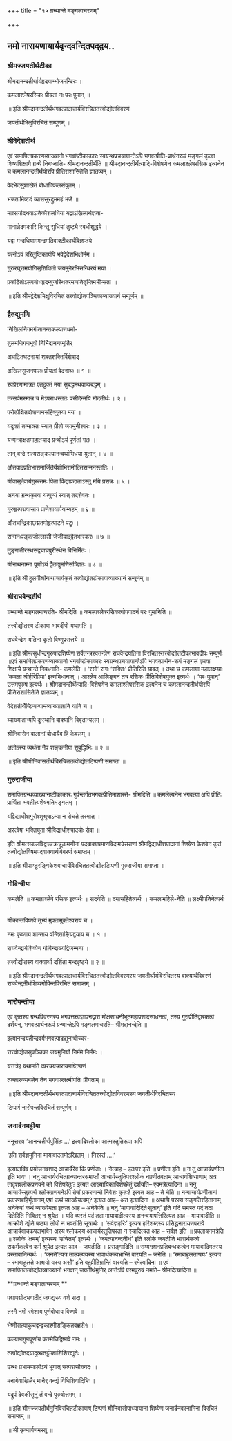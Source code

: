 +++
title = "१५ ग्रन्थान्ते मङ्गलाचरणम्"

+++


## नमो नारायणायार्यवृन्दवन्दितपद्द्वय..

### **श्रीमज्जयतीर्थटीका**

श्रीमदानन्दतीर्थार्यहृदयाम्भोजमन्दिरः ।

कमलाश्लेषरसिकः प्रीयतां नः परः पुमान् ॥

॥ इति श्रीमदानन्दतीर्थभगवत्पादाचार्यविरचिततत्त्वोद्योतविवरणं

जयतीर्थभिक्षुविरचितं सम्पूणम् ॥

### **श्रीवेदेशतीर्थ**

एवं समापितप्रकरणव्याख्यानो भगवांष्टीकाकारः स्वग्रन्थप्रचयायान्तेऽपि भगवत्प्रीति-प्रार्थनरूपं मङ्गलं कृत्वा शिष्यशिक्षायै ग्रन्थे निबध्नाति- श्रीमदानन्दतीर्थेति ॥ श्रीमदानन्दतीर्थेत्यादि-विशेषणेन कमलाश्लेषरसिक इत्यनेन च कमलानन्दतीर्थयोरपि प्रीतिराशासितेति ज्ञातव्यम् ।

वेदभेदसुशाखेतं बोधादिफलसंयुतम् ।

भजतामिष्टदं व्याससुरद्रुममहं भजे ॥

मात्सर्यादथवाऽतिकौशलधिया यद्वाऽखिलार्थज्ञता-

मानान्नेदमकारि किन्तु सुधियां तुष्ट्यै स्वधीशुद्धये ।

यद्वा मन्दधियाममन्दमतिवाक्टीकार्थविज्ञप्तये

यत्नोऽयं हरितुष्टिकार्यपि भवेद्वेदेशभिक्षोर्मम ॥

गुरुरघूत्तमयोगिसुशिक्षितो जयमुनेरभिसन्धिरयं मया ।

प्रकटितोऽलवबोधहृदम्बुजस्थितरमापतितृप्तिमभीप्सता ॥

॥ इति श्रीमद्वेदेशभिक्षुविरचितं तत्त्वोद्योतपञ्चिकाव्याख्यानं सम्पूर्णम् ॥

### **द्वैतद्युमणि**

निखिलनिगमगीतानन्तकल्याणधर्मा-

तुलमणिगणभूषो निर्भिदानन्तमूर्तिर्

अघटितघटनायां शक्तशक्तिर्विशेषाद्

अखिलसुजनपालः प्रीयतां वेदनाथः ॥ १ ॥

स्वप्रेरणामात्रत एतदुक्तं मया सुबद्धमथवाप्यबद्धम् ।

तत्सर्वमस्मान्न च मेऽपराधस्ततः प्रसीदेन्मयि मोदतीर्थः ॥ २ ॥

परोत्प्रेक्षितदोषाणामसहिष्णुतया मया ।

यदुक्तं तन्मात्रतः स्यात् प्रीतो जयमुनीश्वरः ॥ ३ ॥

यन्मन्त्राक्षतमाहात्म्याद् ग्रन्थोऽयं पूर्णतां गतः ।

तान् वन्दे सत्यसङ्कल्पानन्वर्थाभिधया युतान् ॥ ४ ॥

औतवादप्रतिभासमार्जितैर्यशोभिरामोदितसन्मनस्ततिः ।

श्रीवासुदेवार्यगुरूत्तमः पिता विद्याप्रदाताऽस्तु मयि प्रसन्नः ॥ ५ ॥

अनया ग्रन्थकृत्या यत्पुण्यं स्यात् तदशेषतः ।

गुरुहृत्पद्मवासाय प्राणेशायार्पयाम्यहम् ॥ ६ ॥

औतचन्द्रिकाछद्मतमोहृत्पाटने पटुः ।

सन्मनःपङ्कजोल्लासी जेजीयाद्द्वैतभास्करः ॥ ७ ॥

तुङ्गातीरस्थसद्व्याघ्रपुरीस्थेन विनिर्मितः ।

श्रीनाथनाम्ना पूर्णोऽयं द्वैतद्युमणिसञ्ज्ञितः ॥ ८ ॥

॥ इति श्री हुलगीश्रीनाथाचार्यकृतं तत्वोद्योतटीकायाव्याख्यानं सम्पूर्णम् ॥

### **श्रीराघवेन्द्रतीर्थ**

ग्रन्थान्ते मङ्गलमाचरति- श्रीमदिति ॥ कमलाश्लेषरसिकत्वोपपादनं परः पुमानिति ॥

तत्त्वोद्योतस्य टीकाया भावदीपो यथामति ।

राघवेन्द्रेण यतिना कृतो विष्णुप्रसत्तये ॥

॥ इति श्रीमत्सुधीन्द्रगुरुपादशिष्येण सर्वतन्त्रस्वतन्त्रेण राघवेन्द्रयतिना विरचितस्तत्त्वोद्योतटीकाभावदीपः सम्पूर्णः ॥एवं समापितप्रकरणव्याख्यानो भगवांष्टीकाकारः स्वग्रन्थप्रचयायान्तेऽपि भगवत्प्रार्थन-रूपं मङ्गलं कृत्वा शिक्षायै ग्रन्थान्ते निबध्नाति- कमलेति ॥ ‘रसो’ रागः ‘सक्तिः’ प्रीतिरिति यावत् । तथा च कमलाया महालक्ष्म्याः ‘कमला श्रीर्हरिप्रिया’ इत्यभिधानात् । आश्लेष आलिङ्गनं तत्र रसिकः प्रीतिविशेषयुक्त इत्यर्थः । ‘परः पुमान्’ उत्तमपुरुष इत्यर्थः । श्रीमदानन्दीर्थेत्यादि-विशेषणेन कमलाश्लेषरसिक इत्यनेन च कमलानन्दतीर्थयोरपि प्रीतिराशासितेति ज्ञातव्यम् ।

वेदेशतीर्थैष्टिप्पण्यामव्याख्यातानि यानि च ।

व्याख्यातान्यपि दुःस्थानि वाक्यानि विवृतान्यलम् ।

श्रीनिवासेन बालानां बोधायैव हि केवलम् ।

अतोऽस्य व्यर्थता नैव शङ्कनीया सुबुद्धिभिः ॥ २ ॥

॥ इति श्रीश्रीनिवासतीर्थविरचिततत्वोद्योतटिप्पणी समाप्ता ॥

### **गुरुराजीया**

समापितग्रन्थव्याख्यानष्टीकाकारः गुर्वन्तर्गतभगवत्प्रीतिमाशास्ते- श्रीमदिति ॥ कमलेत्यनेन भगवत्या अपि प्रीतिः प्रार्थिता भवतीत्यशेषमतिमङ्गलम् ।

यद्विद्याधीशगुरोश्शुश्रूषाऽन्या न रोचते तस्मात् ।

अस्त्वेषा भक्तियुता श्रीविद्याधीशपादयोः सेवा ॥

इति श्रीमत्सकलविद्वच्चक्रचूडामणीनां पदवाक्यप्रमाणविदामग्रेसराणां श्रीमद्विद्याधीशपादानां शिष्येण केशवेन कृतं तत्वोद्योतविषमपदवाक्यार्थविवरणं समाप्तम् ।

॥ इति श्रीपाण्डुरङ्गिकेशवाचार्यविरचिततत्वोद्योतटिप्पणी गुरुराजीया समाप्ता ॥

### **गोविन्दीया**

कमलेति ॥ कमलाश्लेषे रसिक इत्यर्थः । सदयेति ॥ दयासहितेत्यर्थः । कमलामहिले-नेति ॥ लक्ष्मीपतिनेत्यर्थः ।

श्रीकान्तविष्णवे तुभ्यं मुक्तामुक्तेश्वराय च ।

नमः कृष्णाय शान्ताय वन्दिताङ्घ्रिद्वयाय च ॥ १ ॥

राघवेन्द्रार्यशिष्येण गोविन्दाख्यद्विजन्मना ।

तत्त्वोद्योतस्य वाक्यार्था दर्शिता मन्ददृष्टये ॥ २ ॥

॥ इति श्रीमदानन्दतीर्थभगवत्पादाचार्यविरचिततत्त्वोद्योतविवरणस्य जयतीर्थार्यविरचितस्य वाक्यार्थविवरणं राघवेन्द्रतीर्थशिष्यगोविन्दविरचितं समाप्तम् ॥

### **नारोपन्तीया**

एवं कृतस्य ग्रन्थविवरणस्य भगवत्तत्त्वज्ञापनद्वारा मोक्षसाधनीभूतमहाप्रसादसाधनत्वं, तस्य गुरुप्रीतिद्वारकत्वं दर्शयन्, भगवत्प्रार्थनरूपं ग्रन्थान्तेऽपि मङ्गलमाचरति– श्रीमदानन्देति ॥

इत्यानन्दयतीन्द्रवर्यभगवत्पादद्युनाथोच्चर-

त्तत्त्वोद्योतसुपञ्चिकां जयमुनिर्यो निर्ममे निर्ममः ।

यत्तत्रेह यथामति व्यरचयन्नारायणष्टिप्पणं

तत्कारुण्यबलेन तेन भगवाल्लक्ष्मीपतिः प्रीयताम् ॥

॥ इति श्रीमदानन्दतीर्थभगवत्पादाचार्यविरचिततत्त्वोद्योतविवरणस्य जयतीर्थविरचितस्य

टिप्पणं नारोपन्तविरचितं सम्पूर्णम् ॥

### **जनार्दनभट्टीया**

ननूत्तरत्र ‘आनन्दतीर्थपुंसिंहः ...’ इत्यादिश्लोका आत्मस्तुतिरूपा अपि

‘इति सर्वज्ञमुनिना मायावादतमोऽखिलम् । निरस्तं ....’

इत्यादाविव प्रयोजनवशाद् आचार्यैरेव किं प्रणीताः । नेत्याह – इतःपर इति ॥ प्रणीता इति ॥ न तु आचार्यप्रणीता इति भावः । ननु आचार्यरचितग्रन्थान्तरसमाप्तौ आचार्यस्तुतिपरश्लोकं नप्रणीतवताम् आचार्यशिष्याणाम् अत्र तादृशश्लोकप्रणयने को विशेषहेतुः? इत्यत आख्यायिकाविशेषहेतुं दर्शयति– एवमत्रेत्यादिना ॥ ननु आचार्यस्तुत्यर्थं श्लोकप्रणयनेऽपि तेषां प्रकरणान्ते निवेशः कुतः? इत्यत आह – ते चेति ॥ नन्वाचार्यप्रणीतानां प्रकरणबहिर्भूतानाम् एषां कथं व्याख्येयत्वम्? इत्यत आह– अत इत्यादिना ॥ अथापि परस्य सङ्गतिरहितानाम् अनेकेषां कथं व्याख्येयता इत्यत आह – अनेकेति ॥ ननु ‘मायावादिदितेःसुतान्’ इति यदि समस्तं पदं तदा दितेरिति भिक्तिर् न श्रूयेत । यदि व्यस्तं पदं तदा मायावादीत्यस्य अनन्वयापत्तिरित्यत आह – मायावादीति ॥ आक्रोशे द्योते षष्ठ्या लोपो न भवतीति सूत्रार्थः । ‘सर्वज्ञहरिः’ इत्यत्र हरिशब्दस्य प्रसिद्धनारायणपरत्वे आचार्यवाचकपदाभावेन अस्य श्लोकस्य आचार्यस्तुतिपरता न स्यादित्यत आह – सर्वज्ञ इति ॥ प्रपलायनमत्रेति ॥ श्लोके ‘क्षमम्’ इत्यस्य ‘उचितम्’ इत्यर्थः । ‘जयत्यानन्दतीर्थ’ इति श्लोके जयतीति भावार्थकत्वे सकर्मकत्वेन कर्म श्रूयेत इत्यत आह – जयतीति ॥ प्रसङ्गादिति ॥ सम्यग्ज्ञानप्रतिबन्धकत्वेन मायावादिमतस्य प्रस्तावादित्यर्थः । ‘जनते’त्यत्र ताल्प्रत्ययस्य भावार्थकत्वभ्रान्तिं वारयति – जनेति ॥ ‘रमाबाहुलताश्रयः’ इत्यत्र – रमाबाहुलते आश्रयो यस्य असौ’ इति बहुव्रीहिभ्रान्तिं वारयति – रमेत्यादिना ॥ एवं समापिततत्वोद्योतव्याख्यानो भगवान् जयतीर्थमुनिर् अन्तेऽपि परमपुरुषं नमति– श्रीमदित्यादिना ॥

**ग्रन्थान्ते मङ्गलाचरणम् **

पद्मापद्मोद्भवादीदं जगद्यस्य वशे सदा ।

तस्मै नमो रमेशाय पूर्णबोधाय विष्णवे ॥

भैष्मीसत्याकुचद्वन्द्वकाश्मीराङ्कितवक्षसे१ ।

कल्याणगुणपूर्णाय कस्मैचिद्विष्णवे नमः ॥

तत्वोद्योतदयादुत्थतट्टीकाशिशिरद्युतेः ।

उत्थः प्रभामण्डलोऽयं भूयात् सत्पद्मसौख्यदः ॥

मनागेवाखिलैर् मानैर् वन्द्यं विधिशिवादिभिः ।

यद्रूपं देवकीसूनुं तं वन्दे पुरुषोत्तमम् ॥

॥ इति श्रीमज्जयतीर्थमुनिविरचितटीकायाष् टिप्पणं श्रीनिवासोपाध्यायानां शिष्येण जनार्दनवरनामिना विरचितं समाप्तम् ॥

॥ श्री कृष्णार्पणमस्तु ॥

